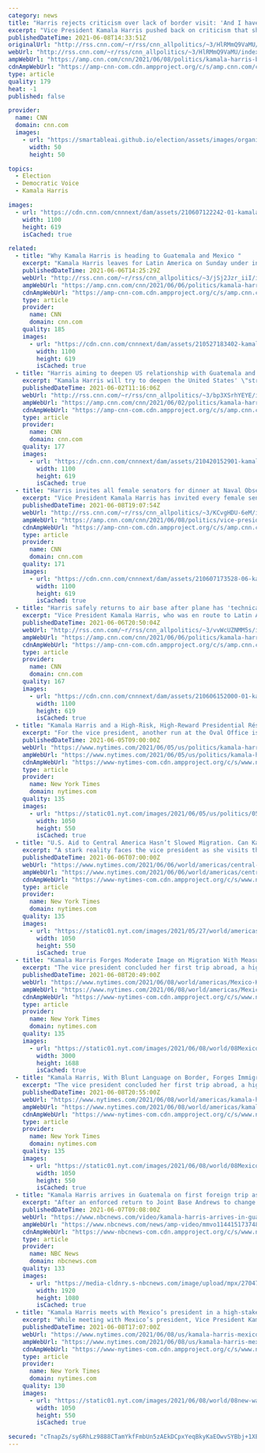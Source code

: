 ```yaml
---
category: news
title: "Harris rejects criticism over lack of border visit: 'And I haven't been to Europe'"
excerpt: "Vice President Kamala Harris pushed back on criticism that she hasn't visited the US-Mexico border in an interview aired on Tuesday by arguing that her travel has been limited during the early days of the Biden administration.\n    \n"
publishedDateTime: 2021-06-08T14:33:51Z
originalUrl: "http://rss.cnn.com/~r/rss/cnn_allpolitics/~3/HlRMmQ9VaMU/index.html"
webUrl: "http://rss.cnn.com/~r/rss/cnn_allpolitics/~3/HlRMmQ9VaMU/index.html"
ampWebUrl: "https://amp.cnn.com/cnn/2021/06/08/politics/kamala-harris-border/index.html"
cdnAmpWebUrl: "https://amp-cnn-com.cdn.ampproject.org/c/s/amp.cnn.com/cnn/2021/06/08/politics/kamala-harris-border/index.html"
type: article
quality: 179
heat: -1
published: false

provider:
  name: CNN
  domain: cnn.com
  images:
    - url: "https://smartableai.github.io/election/assets/images/organizations/cnn.com-50x50.jpg"
      width: 50
      height: 50

topics:
  - Election
  - Democratic Voice
  - Kamala Harris

images:
  - url: "https://cdn.cnn.com/cnnnext/dam/assets/210607122242-01-kamala-harris-guatemala-0607-super-tease.jpg"
    width: 1100
    height: 619
    isCached: true

related:
  - title: "Why Kamala Harris is heading to Guatemala and Mexico "
    excerpt: "Kamala Harris leaves for Latin America on Sunday under intense political pressure to stem the flow of migrants to the US, with lots of people asking what she's doing heading out on her first foreign trip as vice president before releasing a comprehensive strategy.\n    \n"
    publishedDateTime: 2021-06-06T14:25:29Z
    webUrl: "http://rss.cnn.com/~r/rss/cnn_allpolitics/~3/jSj2Jzr_iiI/index.html"
    ampWebUrl: "https://amp.cnn.com/cnn/2021/06/06/politics/kamala-harris-guatemala-mexico-immigration/index.html"
    cdnAmpWebUrl: "https://amp-cnn-com.cdn.ampproject.org/c/s/amp.cnn.com/cnn/2021/06/06/politics/kamala-harris-guatemala-mexico-immigration/index.html"
    type: article
    provider:
      name: CNN
      domain: cnn.com
    quality: 185
    images:
      - url: "https://cdn.cnn.com/cnnnext/dam/assets/210527183402-kamala-harris-triangulo-norte-super-tease.jpg"
        width: 1100
        height: 619
        isCached: true
  - title: "Harris aiming to deepen US relationship with Guatemala and Mexico on first foreign trip"
    excerpt: "Kamala Harris will try to deepen the United States' \"strategic partnership and bilateral relationship\" with Guatemala and Mexico on her first foreign trip as vice president, according to her senior staff members.\n    \n"
    publishedDateTime: 2021-06-02T11:16:06Z
    webUrl: "http://rss.cnn.com/~r/rss/cnn_allpolitics/~3/bp3XSrhYEYE/index.html"
    ampWebUrl: "https://amp.cnn.com/cnn/2021/06/02/politics/kamala-harris-guatemala-mexico-first-foreign-trip/index.html"
    cdnAmpWebUrl: "https://amp-cnn-com.cdn.ampproject.org/c/s/amp.cnn.com/cnn/2021/06/02/politics/kamala-harris-guatemala-mexico-first-foreign-trip/index.html"
    type: article
    provider:
      name: CNN
      domain: cnn.com
    quality: 177
    images:
      - url: "https://cdn.cnn.com/cnnnext/dam/assets/210420152901-kamala-harris-super-tease.jpg"
        width: 1100
        height: 619
        isCached: true
  - title: "Harris invites all female senators for dinner at Naval Observatory amid infrastructure negotiations"
    excerpt: "Vice President Kamala Harris has invited every female senator to the Naval Observatory for dinner next Tuesday, according to a Harris aide and Senate aide, in a show of bipartisanship among a deeply divided Congress.\n    \n"
    publishedDateTime: 2021-06-08T19:07:54Z
    webUrl: "http://rss.cnn.com/~r/rss/cnn_allpolitics/~3/KCvgHDU-6eM/index.html"
    ampWebUrl: "https://amp.cnn.com/cnn/2021/06/08/politics/vice-president-female-senators-dinner/index.html"
    cdnAmpWebUrl: "https://amp-cnn-com.cdn.ampproject.org/c/s/amp.cnn.com/cnn/2021/06/08/politics/vice-president-female-senators-dinner/index.html"
    type: article
    provider:
      name: CNN
      domain: cnn.com
    quality: 171
    images:
      - url: "https://cdn.cnn.com/cnnnext/dam/assets/210607173528-06-kamala-harris-guatemala-mexico-visit-unf-super-tease.jpg"
        width: 1100
        height: 619
        isCached: true
  - title: "Harris safely returns to air base after plane has 'technical issue' while departing for first foreign trip"
    excerpt: "Vice President Kamala Harris, who was en route to Latin America on Sunday, safely returned to Joint Base Andrews after her plane had a \"technical issue,\" according to Harris' chief spokesperson and senior adviser Symone Sanders.\n    \n"
    publishedDateTime: 2021-06-06T20:50:04Z
    webUrl: "http://rss.cnn.com/~r/rss/cnn_allpolitics/~3/vvWcUZNMM5s/index.html"
    ampWebUrl: "https://amp.cnn.com/cnn/2021/06/06/politics/kamala-harris-plane-technical-issue-foreign-trip-guatemala/index.html"
    cdnAmpWebUrl: "https://amp-cnn-com.cdn.ampproject.org/c/s/amp.cnn.com/cnn/2021/06/06/politics/kamala-harris-plane-technical-issue-foreign-trip-guatemala/index.html"
    type: article
    provider:
      name: CNN
      domain: cnn.com
    quality: 167
    images:
      - url: "https://cdn.cnn.com/cnnnext/dam/assets/210606152000-01-kamala-harris-latam-0606-super-tease.jpg"
        width: 1100
        height: 619
        isCached: true
  - title: "Kamala Harris and a High-Risk, High-Reward Presidential Résumé"
    excerpt: "For the vice president, another run at the Oval Office is a near certainty. How her current responsibilities help or hurt that bid is an open question."
    publishedDateTime: 2021-06-05T09:00:00Z
    webUrl: "https://www.nytimes.com/2021/06/05/us/politics/kamala-harris-president-2024.html"
    ampWebUrl: "https://www.nytimes.com/2021/06/05/us/politics/kamala-harris-president-2024.amp.html"
    cdnAmpWebUrl: "https://www-nytimes-com.cdn.ampproject.org/c/s/www.nytimes.com/2021/06/05/us/politics/kamala-harris-president-2024.amp.html"
    type: article
    provider:
      name: New York Times
      domain: nytimes.com
    quality: 135
    images:
      - url: "https://static01.nyt.com/images/2021/06/05/us/politics/05onpolitics-newsletter/05onpolitics-newsletter-facebookJumbo.jpg"
        width: 1050
        height: 550
        isCached: true
  - title: "U.S. Aid to Central America Hasn’t Slowed Migration. Can Kamala Harris?"
    excerpt: "A stark reality faces the vice president as she visits the region: Expanding aid programs have failed to stem migration."
    publishedDateTime: 2021-06-06T07:00:00Z
    webUrl: "https://www.nytimes.com/2021/06/06/world/americas/central-america-migration-kamala-harris.html"
    ampWebUrl: "https://www.nytimes.com/2021/06/06/world/americas/central-america-migration-kamala-harris.amp.html"
    cdnAmpWebUrl: "https://www-nytimes-com.cdn.ampproject.org/c/s/www.nytimes.com/2021/06/06/world/americas/central-america-migration-kamala-harris.amp.html"
    type: article
    provider:
      name: New York Times
      domain: nytimes.com
    quality: 135
    images:
      - url: "https://static01.nyt.com/images/2021/05/27/world/americas/00guatemala-foreign-aid-top/00guatemala-foreign-aid-facebookJumbo.jpg"
        width: 1050
        height: 550
        isCached: true
  - title: "Kamala Harris Forges Moderate Image on Migration With Measured Approach"
    excerpt: "The vice president concluded her first trip abroad, a high-stakes trip to Mexico and Guatemala during which she took on the politically volatile issue."
    publishedDateTime: 2021-06-08T20:49:00Z
    webUrl: "https://www.nytimes.com/2021/06/08/world/americas/Mexico-Kamala-Harris-Lopez-Obrado.html"
    ampWebUrl: "https://www.nytimes.com/2021/06/08/world/americas/Mexico-Kamala-Harris-Lopez-Obrado.amp.html"
    cdnAmpWebUrl: "https://www-nytimes-com.cdn.ampproject.org/c/s/www.nytimes.com/2021/06/08/world/americas/Mexico-Kamala-Harris-Lopez-Obrado.amp.html"
    type: article
    provider:
      name: New York Times
      domain: nytimes.com
    quality: 135
    images:
      - url: "https://static01.nyt.com/images/2021/06/08/world/08Mexico-Harris1/08Mexico-Harris1-videoSixteenByNine3000.jpg"
        width: 3000
        height: 1688
        isCached: true
  - title: "Kamala Harris, With Blunt Language on Border, Forges Immigration Image"
    excerpt: "The vice president concluded her first trip abroad, a high-stakes trip to Mexico and Guatemala during which she took on the politically volatile issue."
    publishedDateTime: 2021-06-08T20:55:00Z
    webUrl: "https://www.nytimes.com/2021/06/08/world/americas/kamala-harris-immigration.html"
    ampWebUrl: "https://www.nytimes.com/2021/06/08/world/americas/kamala-harris-immigration.amp.html"
    cdnAmpWebUrl: "https://www-nytimes-com.cdn.ampproject.org/c/s/www.nytimes.com/2021/06/08/world/americas/kamala-harris-immigration.amp.html"
    type: article
    provider:
      name: New York Times
      domain: nytimes.com
    quality: 135
    images:
      - url: "https://static01.nyt.com/images/2021/06/08/world/08Mexico-Harris1/08Mexico-Harris1-facebookJumbo.jpg"
        width: 1050
        height: 550
        isCached: true
  - title: "Kamala Harris arrives in Guatemala on first foreign trip as vice president"
    excerpt: "After an enforced return to Joint Base Andrews to change planes, Vice President Kamala Harris finally arrived in Guatemala at the start of her first foreign trip as vice president."
    publishedDateTime: 2021-06-07T09:08:00Z
    webUrl: "https://www.nbcnews.com/video/kamala-harris-arrives-in-guatemala-on-first-foreign-trip-as-vice-president-114415173748"
    ampWebUrl: "https://www.nbcnews.com/news/amp-video/mmvo114415173748"
    cdnAmpWebUrl: "https://www-nbcnews-com.cdn.ampproject.org/c/s/www.nbcnews.com/news/amp-video/mmvo114415173748"
    type: article
    provider:
      name: NBC News
      domain: nbcnews.com
    quality: 133
    images:
      - url: "https://media-cldnry.s-nbcnews.com/image/upload/mpx/2704722219/2021_06/KamAFP_9BJ4PM.jpg"
        width: 1920
        height: 1080
        isCached: true
  - title: "Kamala Harris meets with Mexico’s president in a high-stakes trip to the region."
    excerpt: "While meeting with Mexico’s president, Vice President Kamala Harris will likely discuss a restrictionist policy that the administration has said is necessary to prevent overcrowding in detention facilities."
    publishedDateTime: 2021-06-08T17:07:00Z
    webUrl: "https://www.nytimes.com/2021/06/08/us/kamala-harris-mexico-migration.html"
    ampWebUrl: "https://www.nytimes.com/2021/06/08/us/kamala-harris-mexico-migration.amp.html"
    cdnAmpWebUrl: "https://www-nytimes-com.cdn.ampproject.org/c/s/www.nytimes.com/2021/06/08/us/kamala-harris-mexico-migration.amp.html"
    type: article
    provider:
      name: New York Times
      domain: nytimes.com
    quality: 130
    images:
      - url: "https://static01.nyt.com/images/2021/06/08/world/08new-washington-briefing-harris2/08new-washington-briefing-harris2-facebookJumbo.jpg"
        width: 1050
        height: 550
        isCached: true

secured: "cTnapZs/sy6RhLz9888CTamYkfFmbUn5zAEkDCpxYeqBkyKaEOwvSYBbj+1XEWdd2ovMNezRv1/lYTb4N+RiACC0eXXzZK609JOzUxtJiy125NX8oAaB2fYNJQPLKuPpJr2Im91jVCPi5aJ+BeJvAzOxrcq9gaRVJHar578gkRmLiPkfDAiAauR/yi7C6akHfq5EhuRW0ishybSwiyABEuPw/Z3d/hZhqhK4oMw8ukc2bAnwYO6lOAjcjsie7BB2+afc2Ebaz1/p9Ibboylh6KWBHxIPEIhJOiRFCuKtxjKBZfxQ8Jt6ZAX+WZxPY0RHABAZWBpjbXLp7QNhVRjWa5ZzZxBFKJPpYhAggz1HLcs=;PCwPi1qSHsffYJ32IrvQwA=="
---
```


